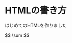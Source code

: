
<!DOCTYPE html>
<html lang="ja">
  <head>
    <meta charset="UTF-8">
    <title>HTMLの書き方</title>
    <script type="text/javascript" src="http://cdn.mathjax.org/mathjax/latest/MathJax.js?config=TeX-AMS-MML_HTMLorMML"></script>

  </head>
  <body>
    <h1>HTMLの書き方</h1>
    <p>はじめてのHTMLを作りました</p>
    <p>$$ \sum $$</p>
  </body>
</html>
